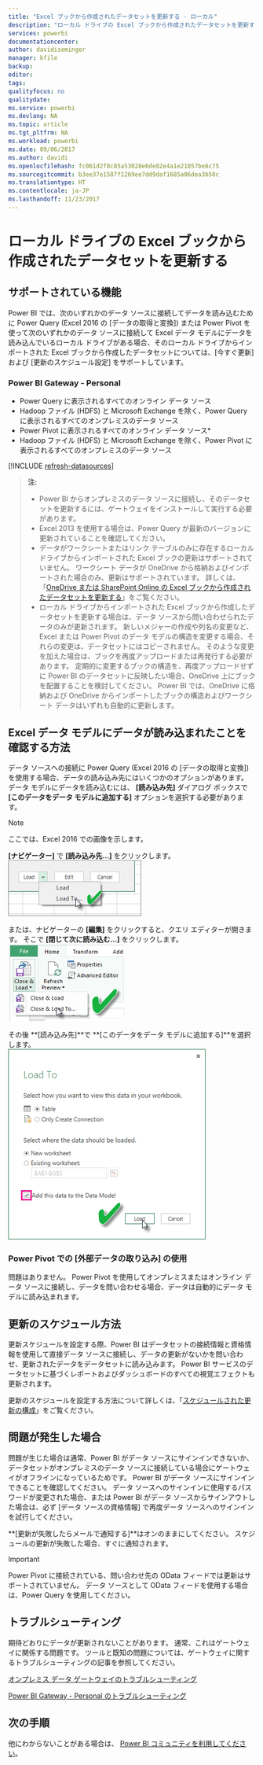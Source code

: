 ```yaml
---
title: "Excel ブックから作成されたデータセットを更新する - ローカル"
description: "ローカル ドライブの Excel ブックから作成されたデータセットを更新する"
services: powerbi
documentationcenter: 
author: davidiseminger
manager: kfile
backup: 
editor: 
tags: 
qualityfocus: no
qualitydate: 
ms.service: powerbi
ms.devlang: NA
ms.topic: article
ms.tgt_pltfrm: NA
ms.workload: powerbi
ms.date: 09/06/2017
ms.author: davidi
ms.openlocfilehash: fc061d2f8c85a53028e6de82e4a1e21057be6c75
ms.sourcegitcommit: b3ee37e1587f1269ee7dd9daf1685a06dea3b50c
ms.translationtype: HT
ms.contentlocale: ja-JP
ms.lasthandoff: 11/23/2017
---
```

# <a name="refresh-a-dataset-created-from-an-excel-workbook-on-a-local-drive"></a>ローカル ドライブの Excel ブックから作成されたデータセットを更新する
## <a name="whats-supported"></a>サポートされている機能
Power BI では、次のいずれかのデータ ソースに接続してデータを読み込むために Power Query (Excel 2016 の [データの取得と変換]) または Power Pivot を使って次のいずれかのデータ ソースに接続して Excel データ モデルにデータを読み込んでいるローカル ドライブがある場合、そのローカル ドライブからインポートされた Excel ブックから作成したデータセットについては、[今すぐ更新] および [更新のスケジュール設定] をサポートしています。  

### <a name="power-bi-gateway---personal"></a>Power BI Gateway - Personal
* Power Query に表示されるすべてのオンライン データ ソース
* Hadoop ファイル (HDFS) と Microsoft Exchange を除く、Power Query に表示されるすべてのオンプレミスのデータ ソース
* Power Pivot に表示されるすべてのオンライン データ ソース\*
* Hadoop ファイル (HDFS) と Microsoft Exchange を除く、Power Pivot に表示されるすべてのオンプレミスのデータ ソース

<!-- Refresh Data sources-->
[!INCLUDE [refresh-datasources](./includes/refresh-datasources.md)]

> **注:**  
> 
> * Power BI からオンプレミスのデータ ソースに接続し、そのデータセットを更新するには、ゲートウェイをインストールして実行する必要があります。
> * Excel 2013 を使用する場合は、Power Query が最新のバージョンに更新されていることを確認してください。
> * データがワークシートまたはリンク テーブルのみに存在するローカル ドライブからインポートされた Excel ブックの更新はサポートされていません。 ワークシート データが OneDrive から格納およびインポートされた場合のみ、更新はサポートされています。 詳しくは、「[OneDrive または SharePoint Online の Excel ブックから作成されたデータセットを更新する](refresh-excel-file-onedrive.md)」をご覧ください。
> * ローカル ドライブからインポートされた Excel ブックから作成したデータセットを更新する場合は、データ ソースから問い合わせられたデータのみが更新されます。 新しいメジャーの作成や列名の変更など、Excel または Power Pivot のデータ モデルの構造を変更する場合、それらの変更は、データセットにはコピーされません。 そのような変更を加えた場合は、ブックを再度アップロードまたは再発行する必要があります。 定期的に変更するブックの構造を、再度アップロードせずに Power BI のデータセットに反映したい場合、OneDrive 上にブックを配置することを検討してください。 Power BI では、OneDrive に格納および OneDrive からインポートしたブックの構造およびワークシート データはいずれも自動的に更新します。
> 
> 

## <a name="how-do-i-make-sure-data-is-loaded-to-the-excel-data-model"></a>Excel データ モデルにデータが読み込まれたことを確認する方法
データ ソースへの接続に Power Query (Excel 2016 の [データの取得と変換]) を使用する場合、データの読み込み先にはいくつかのオプションがあります。 データ モデルにデータを読み込むには、 **[読み込み先]** ダイアログ ボックスで **[このデータをデータ モデルに追加する]** オプションを選択する必要があります。

> [!NOTE]
> ここでは、Excel 2016 での画像を示します。
> 
> 

**[ナビゲーター]** で **[読み込み先...]** をクリックします。  
    ![](media/refresh-excel-file-local-drive/refresh_loadtodm_1.png)

または、ナビゲーターの **[編集]** をクリックすると、クエリ エディターが開きます。 そこで **[閉じて次に読み込む...]** をクリックします。  
    ![](media/refresh-excel-file-local-drive/refresh_loadtodm_2.png)

その後 **[読み込み先]**で **[このデータをデータ モデルに追加する]**を選択します。  
    ![](media/refresh-excel-file-local-drive/refresh_loadtodm_3.png)

### <a name="what-if-i-use-get-external-data-in-power-pivot"></a>Power Pivot での [外部データの取り込み] の使用
問題はありません。 Power Pivot を使用してオンプレミスまたはオンライン データ ソースに接続し、データを問い合わせる場合、データは自動的にデータ モデルに読み込まれます。

## <a name="how-do-i-schedule-refresh"></a>更新のスケジュール方法
更新スケジュールを設定する際、Power BI はデータセットの接続情報と資格情報を使用して直接データ ソースに接続し、データの更新がないかを問い合わせ、更新されたデータをデータセットに読み込みます。 Power BI サービスのデータセットに基づくレポートおよびダッシュボードのすべての視覚エフェクトも更新されます。

更新のスケジュールを設定する方法について詳しくは、「[スケジュールされた更新の構成](refresh-scheduled-refresh.md)」をご覧ください。

## <a name="when-things-go-wrong"></a>問題が発生した場合
問題が生じた場合は通常、Power BI がデータ ソースにサインインできないか、データセットがオンプレミスのデータ ソースに接続している場合にゲートウェイがオフラインになっているためです。 Power BI がデータ ソースにサインインできることを確認してください。 データ ソースへのサインインに使用するパスワードが変更された場合、または Power BI がデータ ソースからサインアウトした場合は、必ず [データ ソースの資格情報] で再度データ ソースへのサインインを試行してください。

**[更新が失敗したらメールで通知する]**はオンのままにしてください。 スケジュールの更新が失敗した場合、すぐに通知されます。

>[!IMPORTANT]
>Power Pivot に接続されている、問い合わせ先の OData フィードでは更新はサポートされていません。 データ ソースとして OData フィードを使用する場合は、Power Query を使用してください。

## <a name="troubleshooting"></a>トラブルシューティング
期待どおりにデータが更新されないことがあります。 通常、これはゲートウェイに関係する問題です。 ツールと既知の問題については、ゲートウェイに関するトラブルシューティングの記事を参照してください。

[オンプレミス データ ゲートウェイのトラブルシューティング](service-gateway-onprem-tshoot.md)

[Power BI Gateway - Personal のトラブルシューティング](service-admin-troubleshooting-power-bi-personal-gateway.md)

## <a name="next-steps"></a>次の手順
他にわからないことがある場合は、 [Power BI コミュニティを利用してください](http://community.powerbi.com/)。

